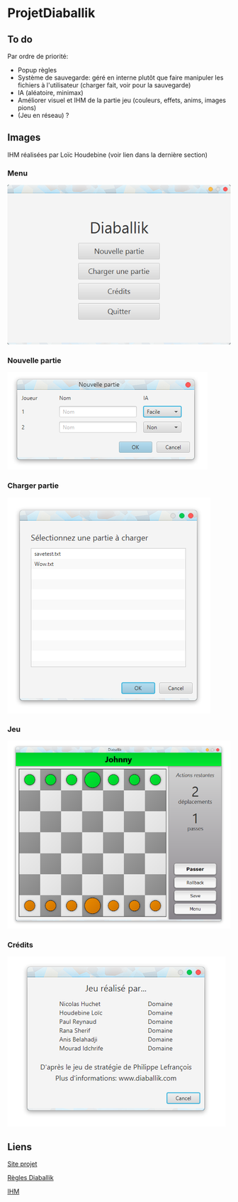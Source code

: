 # ProjetDiaballik

## To do

Par ordre de priorité:
* Popup règles
* Système de sauvegarde: géré en interne plutôt que 
faire manipuler les fichiers à l'utilisateur (charger fait, voir pour
la sauvegarde)
* IA (aléatoire, minimax)
* Améliorer visuel et IHM de la partie jeu (couleurs, effets, anims, images pions)
* (Jeu en réseau) ?

## Images
IHM réalisées par Loïc Houdebine (voir lien dans la dernière section)
### Menu
![Menu](screenshots/menu.png)
### Nouvelle partie
![Menu](screenshots/newGame.png)
### Charger partie
![Menu](screenshots/loadGame.png)
### Jeu
![Menu](screenshots/jeu.png)
### Crédits
![Menu](screenshots/credits.png)
## Liens
[Site projet](http://inf362.forge.imag.fr/Projet/)

[Règles Diaballik](http://inf362.forge.imag.fr/Projet/Regles/diaballik/)

[IHM](https://app.moqups.com/zackattack/yyQzm1eIJU/view/page/ab2de651c)